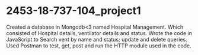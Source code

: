 # 2453-18-737-104_project1

Created a database in Mongodb<3 named Hospital Management. Which consisted of Hospital details, ventilator details and status. 
Wrote the code in JavaScript to Search vent by name and status; update and delete queries.
Used Postman to test, get, post and run the HTTP module used in the code. 

